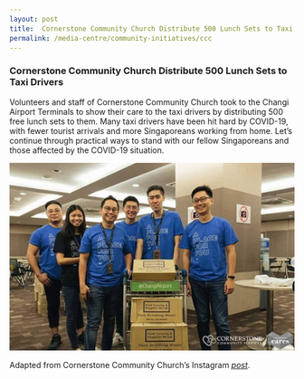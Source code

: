 ```yaml
---
layout: post
title:  Cornerstone Community Church Distribute 500 Lunch Sets to Taxi Drivers
permalink: /media-centre/community-initiatives/ccc
---
```


### Cornerstone Community Church Distribute 500 Lunch Sets to Taxi Drivers ### 

Volunteers and staff of Cornerstone Community Church took to the Changi Airport Terminals to show their care to the taxi drivers by distributing 500 free lunch sets to them. Many taxi drivers have been hit hard by COVID-19, with fewer tourist arrivals and more Singaporeans working from home. Let’s continue through practical ways to stand with our fellow Singaporeans and those affected by the COVID-19 situation.

![image](/images/CCC.png)

Adapted from Cornerstone Community Church’s Instagram _[post](https://www.instagram.com/p/B9ENNOMlcZ_/?igshid=1imzq8hm7zeco)_.
